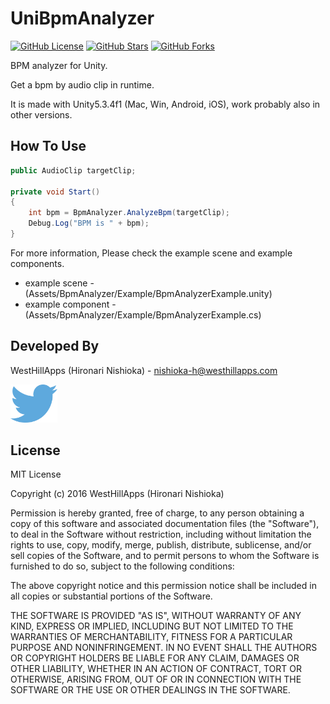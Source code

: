 UniBpmAnalyzer
======

[![GitHub License](https://img.shields.io/badge/license-MIT-blue.svg)](http://opensource.org/licenses/mit-license.php)
[![GitHub Stars](https://img.shields.io/github/stars/WestHillApps/UniBpmAnalyzer.svg)](https://github.com/WestHillApps/UniBpmAnalyzer/stargazers)
[![GitHub Forks](https://img.shields.io/github/forks/WestHillApps/UniBpmAnalyzer.svg)](https://github.com/WestHillApps/UniBpmAnalyzer/network)

BPM analyzer for Unity.  

Get a bpm by audio clip in runtime.  

It is made with Unity5.3.4f1 (Mac, Win, Android, iOS), work probably also in other versions.

How To Use
-------
```csharp
public AudioClip targetClip;

private void Start()
{
    int bpm = BpmAnalyzer.AnalyzeBpm(targetClip);
    Debug.Log("BPM is " + bpm);
}
```

For more information, Please check the example scene and example components.  
* example scene - (Assets/BpmAnalyzer/Example/BpmAnalyzerExample.unity)  
* example component - (Assets/BpmAnalyzer/Example/BpmAnalyzerExample.cs)

Developed By
-------
WestHillApps (Hironari Nishioka) - <nishioka-h@westhillapps.com>

<a href="https://twitter.com/westhillapps">
<img alt="Follow me on Twitter"
src="https://raw.githubusercontent.com/WestHillApps/westhillapps.github.io/master/res/twitter.png" width="75"/>
</a>

License
-------
MIT License

Copyright (c) 2016 WestHillApps (Hironari Nishioka)

Permission is hereby granted, free of charge, to any person obtaining a copy
of this software and associated documentation files (the "Software"), to deal
in the Software without restriction, including without limitation the rights
to use, copy, modify, merge, publish, distribute, sublicense, and/or sell
copies of the Software, and to permit persons to whom the Software is
furnished to do so, subject to the following conditions:

The above copyright notice and this permission notice shall be included in
all copies or substantial portions of the Software.

THE SOFTWARE IS PROVIDED "AS IS", WITHOUT WARRANTY OF ANY KIND, EXPRESS OR
IMPLIED, INCLUDING BUT NOT LIMITED TO THE WARRANTIES OF MERCHANTABILITY,
FITNESS FOR A PARTICULAR PURPOSE AND NONINFRINGEMENT. IN NO EVENT SHALL THE
AUTHORS OR COPYRIGHT HOLDERS BE LIABLE FOR ANY CLAIM, DAMAGES OR OTHER
LIABILITY, WHETHER IN AN ACTION OF CONTRACT, TORT OR OTHERWISE, ARISING FROM,
OUT OF OR IN CONNECTION WITH THE SOFTWARE OR THE USE OR OTHER DEALINGS IN
THE SOFTWARE.